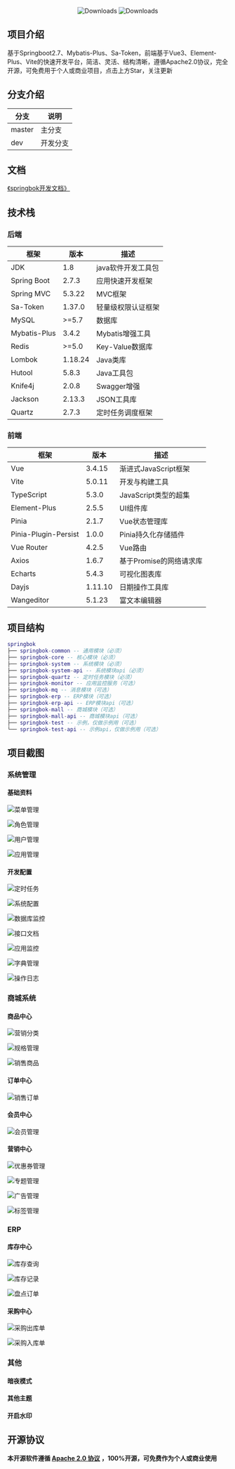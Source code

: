 <p align="center">
 <img src="https://img.shields.io/badge/Spring%20Boot-2.7-blue.svg" alt="Downloads">
 <img src="https://img.shields.io/badge/Vue-3.4-blue.svg" alt="Downloads">
</p>

## 项目介绍

基于Springboot2.7、Mybatis-Plus、Sa-Token，前端基于Vue3、Element-Plus、Vite的快速开发平台，简洁、灵活、结构清晰，遵循Apache2.0协议，完全开源，可免费用于个人或商业项目，点击上方Star，关注更新

## 分支介绍

| 分支   | 说明     |
| ------ | -------- |
| master | 主分支   |
| dev    | 开发分支 |

## 文档

[《springbok开发文档》](https://www.yuque.com/fengwensheng-ot86q/rm6qf3?#)

## 技术栈

### 后端

| 框架         | 版本    | 描述               |
| ------------ | ------- | ------------------ |
| JDK          | 1.8     | java软件开发工具包 |
| Spring Boot  | 2.7.3   | 应用快速开发框架   |
| Spring MVC   | 5.3.22  | MVC框架            |
| Sa-Token     | 1.37.0  | 轻量级权限认证框架 |
| MySQL        | >=5.7   | 数据库             |
| Mybatis-Plus | 3.4.2   | Mybatis增强工具    |
| Redis        | >=5.0   | Key-Value数据库    |
| Lombok       | 1.18.24 | Java类库           |
| Hutool       | 5.8.3   | Java工具包         |
| Knife4j      | 2.0.8   | Swagger增强        |
| Jackson      | 2.13.3  | JSON工具库         |
| Quartz       | 2.7.3   | 定时任务调度框架   |

### 前端

| 框架                 | 版本    | 描述                    |
| -------------------- | ------- | ----------------------- |
| Vue                  | 3.4.15  | 渐进式JavaScript框架    |
| Vite                 | 5.0.11  | 开发与构建工具          |
| TypeScript           | 5.3.0   | JavaScript类型的超集    |
| Element-Plus         | 2.5.5   | UI组件库                |
| Pinia                | 2.1.7   | Vue状态管理库           |
| Pinia-Plugin-Persist | 1.0.0   | Pinia持久化存储插件     |
| Vue Router           | 4.2.5   | Vue路由                 |
| Axios                | 1.6.7   | 基于Promise的网络请求库 |
| Echarts              | 5.4.3   | 可视化图表库            |
| Dayjs                | 1.11.10 | 日期操作工具库          |
| Wangeditor           | 5.1.23  | 富文本编辑器            |

## 项目结构

```lua
springbok
├── springbok-common -- 通用模块（必须）
├── springbok-core -- 核心模块（必须）
├── springbok-system -- 系统模块（必须）
├── springbok-system-api -- 系统模块api（必须）
├── springbok-quartz -- 定时任务模块（必须）
├── springbok-monitor -- 应用监控服务（可选）
├── springbok-mq -- 消息模块（可选）
├── springbok-erp -- ERP模块（可选）
├── springbok-erp-api -- ERP模块api（可选）
├── springbok-mall -- 商城模块（可选）
├── springbok-mall-api -- 商城模块api（可选）
├── springbok-test -- 示例，仅做示例用（可选）
└── springbok-test-api -- 示例api，仅做示例用（可选）
```

## 项目截图

### 系统管理

#### 基础资料

![菜单管理](https://gitee.com/fengws/springbok/raw/master/image/菜单管理.png)

![角色管理](https://gitee.com/fengws/springbok/raw/master/image/角色管理.png)

![用户管理](https://gitee.com/fengws/springbok/raw/master/image/用户管理.png)

![应用管理](https://gitee.com/fengws/springbok/raw/master/image/应用管理.png)

#### 开发配置

![定时任务](https://gitee.com/fengws/springbok/raw/master/image/定时任务.png)

![系统配置](https://gitee.com/fengws/springbok/raw/master/image/系统配置.png)

![数据库监控](https://gitee.com/fengws/springbok/raw/master/image/数据库监控.png)

![接口文档](https://gitee.com/fengws/springbok/raw/master/image/接口文档.png)

![应用监控](https://gitee.com/fengws/springbok/raw/master/image/应用监控.png)

![字典管理](https://gitee.com/fengws/springbok/raw/master/image/字典管理.png)

![操作日志](https://gitee.com/fengws/springbok/raw/master/image/操作日志.png)

### 商城系统

#### 商品中心

![营销分类](https://gitee.com/fengws/springbok/raw/master/image/营销分类.png)

![规格管理](https://gitee.com/fengws/springbok/raw/master/image/规格管理.png)

![销售商品](https://gitee.com/fengws/springbok/raw/master/image/销售商品.png)

#### 订单中心

![销售订单](https://gitee.com/fengws/springbok/raw/master/image/销售订单.png)

#### 会员中心

![会员管理](https://gitee.com/fengws/springbok/raw/master/image/会员管理.png)

#### 营销中心

![优惠券管理](https://gitee.com/fengws/springbok/raw/master/image/优惠券管理.png)

![专题管理](https://gitee.com/fengws/springbok/raw/master/image/专题管理.png)

![广告管理](https://gitee.com/fengws/springbok/raw/master/image/广告管理.png)

![标签管理](https://gitee.com/fengws/springbok/raw/master/image/标签管理.png)

### ERP

#### 库存中心

![库存查询](https://gitee.com/fengws/springbok/raw/master/image/库存查询.png)

![库存记录](https://gitee.com/fengws/springbok/raw/master/image/库存记录.png)

![盘点订单](https://gitee.com/fengws/springbok/raw/master/image/盘点订单.png)

#### 采购中心

![采购出库单](https://gitee.com/fengws/springbok/raw/master/image/采购出库单.png)

![采购入库单](https://gitee.com/fengws/springbok/raw/master/image/采购入库单.png)

### 其他

#### 暗夜模式

#### 其他主题

#### 开启水印

## 开源协议

**本开源软件遵循 [Apache 2.0 协议](https://www.apache.org/licenses/LICENSE-2.0.html) ，100%开源，可免费作为个人或商业使用**
